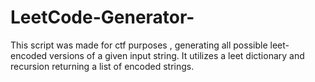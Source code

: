# LeetCode-Generator-
This script was made for ctf purposes , generating all possible leet-encoded versions of a given input string. It utilizes a leet dictionary and recursion  returning a list of encoded strings.
